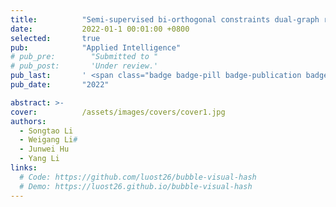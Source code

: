 ```yaml
---
title:          "Semi-supervised bi-orthogonal constraints dual-graph regularized NMF for subspace clustering"
date:           2022-01-1 00:01:00 +0800
selected:       true
pub:            "Applied Intelligence"
# pub_pre:        "Submitted to "
# pub_post:       'Under review.'
pub_last:       ' <span class="badge badge-pill badge-publication badge-success">SCI 2区</span>'
pub_date:       "2022"

abstract: >-
cover:          /assets/images/covers/cover1.jpg
authors:
  - Songtao Li
  - Weigang Li#
  - Junwei Hu
  - Yang Li
links:
  # Code: https://github.com/luost26/bubble-visual-hash
  # Demo: https://luost26.github.io/bubble-visual-hash
---
```

